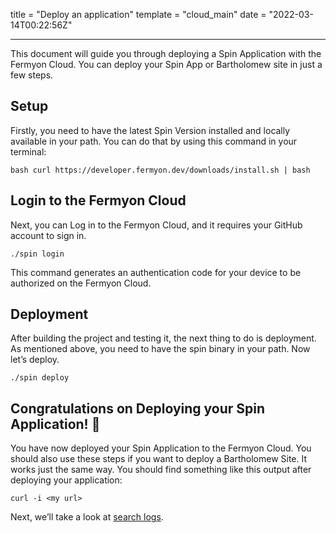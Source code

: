 title = "Deploy an application"
template = "cloud_main"
date = "2022-03-14T00:22:56Z"

---

This document will guide you through deploying a Spin Application with the Fermyon Cloud. You can deploy your Spin App or Bartholomew site in just a few steps. 

## Setup

Firstly, you need to have the latest Spin Version installed and locally available in your path. You can do that by using this command in your terminal:
```
bash curl https://developer.fermyon.dev/downloads/install.sh | bash
```
## Login to the Fermyon Cloud

Next, you can Log in to the Fermyon Cloud, and it requires your GitHub account to sign in.
```
./spin login
```

This command generates an authentication code for your device to be authorized on the Fermyon Cloud. 

## Deployment

After building the project and testing it, the next thing to do is deployment. As mentioned above, you need to have the spin binary in your path. Now let’s deploy.
```
./spin deploy
```

## Congratulations on Deploying your Spin Application! 🥳

You have now deployed your Spin Application to the Fermyon Cloud. You should also use these steps if you want to deploy a Bartholomew Site. It works just the same way. You should find something like this output after deploying your application:
```
curl -i <my url>
```

Next, we’ll take a look at [search logs](/search-logs).